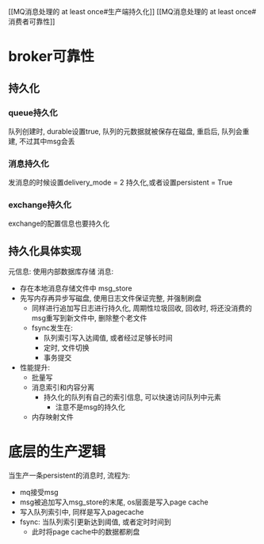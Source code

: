 [[MQ消息处理的 at least once#生产端持久化]]
[[MQ消息处理的 at least once#消费者可靠性]]

# broker可靠性

## 持久化

### queue持久化
队列创建时, durable设置true, 队列的元数据就被保存在磁盘, 重启后, 队列会重建, 不过其中msg会丢

### 消息持久化

发消息的时候设置delivery_mode = 2  持久化,或者设置persistent = True

### exchange持久化
exchange的配置信息也要持久化

## 持久化具体实现

元信息: 使用内部数据库存储
消息:
- 存在本地消息存储文件中 msg_store
- 先写内存再异步写磁盘, 使用日志文件保证完整, 并强制刷盘
	- 同样进行追加写日志进行持久化, 周期性垃圾回收, 回收时, 将还没消费的msg重写到新文件中, 删除整个老文件
	- fsync发生在: 
		- 队列索引写入达阈值, 或者经过足够长时间
		- 定时, 文件切换
		- 事务提交
- 性能提升:
	- 批量写
	- 消息索引和内容分离
		- 持久化的队列有自己的索引信息, 可以快速访问队列中元素
			- 注意不是msg的持久化
	- 内存映射文件

# 底层的生产逻辑
当生产一条persistent的消息时, 流程为:
- mq接受msg
- msg被追加写入msg_store的末尾, os层面是写入page cache
- 写入队列索引中, 同样是写入pagecache
- fsync: 当队列索引更新达到阈值, 或者定时时间到
	- 此时将page cache中的数据都刷盘

